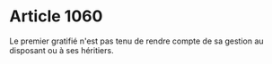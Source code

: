 # Article 1060

Le premier gratifié n'est pas tenu de rendre compte de sa gestion au disposant ou à ses héritiers.